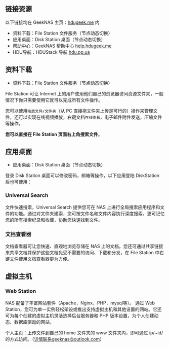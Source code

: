 ## 链接资源 ##

以下链接均在 GeekNAS 主页：[hdugeek.me](http://hdugeek.me/) 内

- 资料下载：File Station 文件服务（节点动态切换）
- 应用桌面：Disk Station 桌面（节点动态切换）
- 帮助中心：GeekNAS 帮助中心 [help.hdugeek.me](http://help.hdugeek.me) 
- HDU导航：HDUStack 导航 [hdu.pp.ua](http://hdu.pp.ua)

## 资料下载 ##

- 资料下载：File Station 文件服务（节点动态切换）

File Station 可让 Internet 上的用户使用他们自己的浏览器访问资源文件夹，一般情况下你只需要使用它就可以完成所有文件操作。

您可以使用`拖放文件/文件夹`（从 PC 直接拖文件夹上传是可行的）操作来管理文件，还可以实现在线视频播放，右键文档`在线查看`，电子邮件附件发送，压缩文件等操作。

**您可以直接在 File Station 页面右上角搜索文件**。

## 应用桌面 ##

- 应用桌面：Disk Station 桌面（节点动态切换）

登录 Disk Station 桌面可以修改密码，邮箱等操作，以下应用登陆 DiskStation 后也可使用：

### Universal Search
文件快速搜索，Universal Search 提供您可在 NAS 上进行全局搜索应用程序和文件的功能。通过对文件夹建索，您可按文件名和文件内容执行深度搜索。更可记忆您的所有搜索纪录和收藏，协助您快速找到文件。

### 文档查看器
文档查看器可让您快速、直观地浏览存储在 NAS 上的文档。您还可通过共享链接来共享文档并保护这些文档免受不需要的访问、下载和分发，在 File Station 中右键文件使用文档查看器更为方便。

## 虚拟主机 ##

### Web Station
NAS 配备了丰富网站套件（Apache，Nginx，PHP，mysql等）。 通过 Web Station，您可为单一实例轻松架设或推出支持虚拟主机和其他设置的网站。它还可为每个创建的虚拟主机灵活选择后台服务器和 PHP 版本设置，为个人创建动态、数据库驱动的网站。

个人主页：上传文件到自己的 home 文件夹的 www 文件夹内，即可通过 ip/~id/ 的方式访问。（详情联系geeknas@outlook.com）

